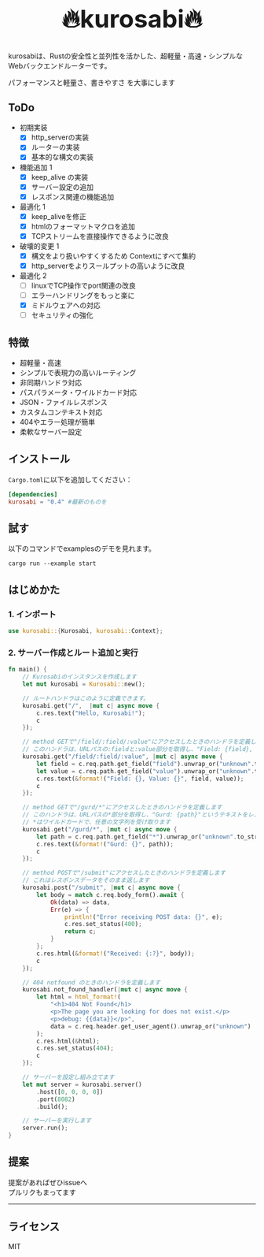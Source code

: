 <div align="center">
<h1 style="font-size: 50px">🔥kurosabi🔥</h1>
</div>

kurosabiは、Rustの安全性と並列性を活かした、超軽量・高速・シンプルなWebバックエンドルーターです。

パフォーマンスと軽量さ、書きやすさ を大事にします

## ToDo
- 初期実装
  - [x] http_serverの実装
  - [x] ルーターの実装
  - [x] 基本的な構文の実装
- 機能追加 1
  - [x] keep_alive の実装
  - [x] サーバー設定の追加
  - [x] レスポンス関連の機能追加
- 最適化 1
  - [x] keep_aliveを修正
  - [x] htmlのフォーマットマクロを追加
  - [x] TCPストリームを直接操作できるように改良
- 破壊的変更 1
  - [x] 構文をより扱いやすくするため Contextにすべて集約
  - [x] http_serverをよりスールプットの高いように改良
- 最適化 2
  - [ ] linuxでTCP操作でport関連の改良
  - [ ] エラーハンドリングをもっと楽に
  - [x] ミドルウェアへの対応
  - [ ] セキュリティの強化

## 特徴
- 超軽量・高速
- シンプルで表現力の高いルーティング
- 非同期ハンドラ対応
- パスパラメータ・ワイルドカード対応
- JSON・ファイルレスポンス
- カスタムコンテキスト対応
- 404やエラー処理が簡単
- 柔軟なサーバー設定


## インストール
`Cargo.toml`に以下を追加してください：

```toml
[dependencies]
kurosabi = "0.4" #最新のものを
```

## 試す
以下のコマンドでexamplesのデモを見れます。
```
cargo run --example start
```

## はじめかた

### 1. インポート
```rust
use kurosabi::{Kurosabi, kurosabi::Context};
```

### 2. サーバー作成とルート追加と実行
```rust
fn main() {
    // Kurosabiのインスタンスを作成します
    let mut kurosabi = Kurosabi::new();

    // ルートハンドラはこのように定義できます。
    kurosabi.get("/",  |mut c| async move {
        c.res.text("Hello, Kurosabi!");
        c
    });

    // method GETで"/field/:field/:value"にアクセスしたときのハンドラを定義します
    // このハンドラは、URLパスの:fieldと:value部分を取得し、"Field: {field}, Value: {value}"というテキストをレスポンスとして返します
    kurosabi.get("/field/:field/:value", |mut c| async move {
        let field = c.req.path.get_field("field").unwrap_or("unknown".to_string());
        let value = c.req.path.get_field("value").unwrap_or("unknown".to_string());
        c.res.text(&format!("Field: {}, Value: {}", field, value));
        c
    });

    // method GETで"/gurd/*"にアクセスしたときのハンドラを定義します
    // このハンドラは、URLパスの*部分を取得し、"Gurd: {path}"というテキストをレスポンスとして返します
    // *はワイルドカードで、任意の文字列を受け取ります
    kurosabi.get("/gurd/*", |mut c| async move {
        let path = c.req.path.get_field("*").unwrap_or("unknown".to_string());
        c.res.text(&format!("Gurd: {}", path));
        c
    });

    // method POSTで"/submit"にアクセスしたときのハンドラを定義します
    // これはレスポンスデータをそのまま返します
    kurosabi.post("/submit", |mut c| async move {
        let body = match c.req.body_form().await {
            Ok(data) => data,
            Err(e) => {
                println!("Error receiving POST data: {}", e);
                c.res.set_status(400);
                return c;
            }
        };
        c.res.html(&format!("Received: {:?}", body));
        c
    });

    // 404 notfound のときのハンドラを定義します
    kurosabi.not_found_handler(|mut c| async move {
        let html = html_format!(
            "<h1>404 Not Found</h1>
            <p>The page you are looking for does not exist.</p>
            <p>debug: {{data}}</p>",
            data = c.req.header.get_user_agent().unwrap_or("unknown")
        );
        c.res.html(&html);
        c.res.set_status(404);
        c
    });

    // サーバーを設定し組み立てます
    let mut server = kurosabi.server()
        .host([0, 0, 0, 0])
        .port(8082)
        .build();

    // サーバーを実行します
    server.run();
}

```

## 提案
提案があればぜひissueへ  
プルリクもまってます

---

## ライセンス
MIT
